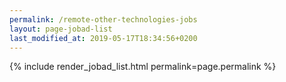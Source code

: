 ```yaml
---
permalink: /remote-other-technologies-jobs
layout: page-jobad-list
last_modified_at: 2019-05-17T18:34:56+0200
---
```

{% include render_jobad_list.html permalink=page.permalink %}
